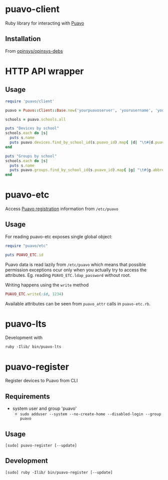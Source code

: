 # puavo-client

Ruby library for interacting with [Puavo](https://github.com/opinsys/puavo-users)

## Installation

From [opinsys/opinsys-debs](https://github.com/opinsys/opinsys-debs/tree/master/packages/puavo-client)

# HTTP API wrapper

## Usage

```ruby
require 'puavo/client'

puavo = Puavo::Client::Base.new('yourpuavoserver', 'yourusername', 'yourpassword')

schools = puavo.schools.all

puts "Devices by school"
schools.each do |s|
  puts s.name
  puts puavo.devices.find_by_school_id(s.puavo_id).map{ |d| "\t#{d.puavoHostname}" }
end

puts "Groups by school"
schools.each do |s|
  puts s.name
  puts puavo.groups.find_by_school_id(s.puavo_id).map{ |g| "\t#{g.abbreviation}" }
end
```

# puavo-etc

Access [Puavo registration][] information from `/etc/puavo`

## Usage

For reading puavo-etc exposes single global object:

```ruby
require "puavo/etc"

puts PUAVO_ETC.id
```

Puavo data is read lazily from `/etc/puavo` which means that possible
permission exceptions ocur only when you actually try to access the attributes.
Eg. reading  `PUAVO_ETC.ldap_password` without root.

Writing happens using the `write` method

```ruby
PUAVO_ETC.write(:id, 1234)
```

Available attributes can be seen from `puavo_attr` calls in `puavo-etc.rb`.

# puavo-lts

Development with

    ruby -Ilib/ bin/puavo-lts

# puavo-register

Register devices to Puavo from CLI

## Requirements

- system user and group 'puavo'
  - `sudo adduser --system --no-create-home --disabled-login --group puavo`

## Usage

    [sudo] puavo-register [--update]

## Development

    [sudo] ruby -Ilib/ bin/puavo-register [--update]

[Puavo registration]: https://github.com/opinsys/puavo-register
